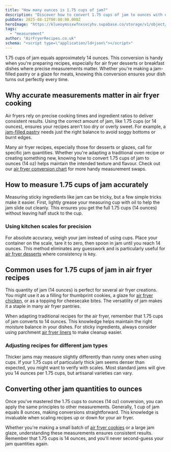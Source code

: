 ```yaml
---
title: "How many ounces is 1.75 cups of jam?"
description: "Discover how to convert 1.75 cups of jam to ounces with our simple guide. Perfect for air fryer recipes and precise measurements."
pubDate: 2025-08-12T00:00:00.000Z
heroImage: "https://klueoymssxwfnxsvcyhv.supabase.co/storage/v1/object/public/md/how-many-ounces-is-1-75-cups-of-jam-2840dfc1.webp"
tags:
  - "measurement"
author: "AirFryerRecipes.co.uk"
schema: "<script type=\"application/ld+json\"></script>"
---
```


<p>1.75 cups of jam equals approximately 14 ounces. This conversion is handy when you're preparing recipes, especially for air fryer desserts or breakfast dishes where precise measurements matter. Whether you're making a jam-filled pastry or a glaze for meats, knowing this conversion ensures your dish turns out perfectly every time.</p>

<h2>Why accurate measurements matter in air fryer cooking</h2>
<p>Air fryers rely on precise cooking times and ingredient ratios to deliver consistent results. Using the correct amount of jam, like 1.75 cups (or 14 ounces), ensures your recipes aren't too dry or overly sweet. For example, a <a href=https://www.airfryerrecipe.co.uk/recipes>jam-filled pastry</a> needs just the right balance to avoid soggy bottoms or burnt edges.</p>
<p>Many air fryer recipes, especially those for desserts or glazes, call for specific jam quantities. Whether you're adapting a traditional oven recipe or creating something new, knowing how to convert 1.75 cups of jam to ounces (14 oz) helps maintain the intended texture and flavour. Check out our <a href=https://www.airfryerrecipe.co.uk/air-fryer-conversion-chart>air fryer conversion chart</a> for more handy measurement swaps.</p>

<h2>How to measure 1.75 cups of jam accurately</h2>
<p>Measuring sticky ingredients like jam can be tricky, but a few simple tricks make it easier. First, lightly grease your measuring cup with oil to help the jam slide out cleanly. This ensures you get the full 1.75 cups (14 ounces) without leaving half stuck to the cup.</p>

<h3>Using kitchen scales for precision</h3>
<p>For absolute accuracy, weigh your jam instead of using cups. Place your container on the scale, tare it to zero, then spoon in jam until you reach 14 ounces. This method eliminates any guesswork and is particularly useful for <a href=https://www.airfryerrecipe.co.uk/recipe-category/dessert>air fryer desserts</a> where consistency is key.</p>

<h2>Common uses for 1.75 cups of jam in air fryer recipes</h2>
<p>This quantity of jam (14 ounces) is perfect for several air fryer creations. You might use it as a filling for thumbprint cookies, a glaze for <a href=https://www.airfryerrecipe.co.uk/recipe-category/chicken>air fryer chicken</a>, or as a topping for cheesecake bites. The versatility of jam makes it a staple in many air fryer pantries.</p>
<p>When adapting traditional recipes for the air fryer, remember that 1.75 cups of jam converts to 14 ounces. This knowledge helps maintain the right moisture balance in your dishes. For sticky ingredients, always consider using parchment <a href=https://www.airfryerrecipe.co.uk/air-fryer-cleaner>air fryer liners</a> to make cleanup easier.</p>

<h3>Adjusting recipes for different jam types</h3>
<p>Thicker jams may measure slightly differently than runny ones when using cups. If your 1.75 cups of particularly thick jam seems denser than expected, you might want to verify with scales. Most standard jams will give you 14 ounces per 1.75 cups, but artisanal varieties can vary.</p>

<h2>Converting other jam quantities to ounces</h2>
<p>Once you've mastered the 1.75 cups to ounces (14 oz) conversion, you can apply the same principles to other measurements. Generally, 1 cup of jam equals 8 ounces, making conversions straightforward. This knowledge is invaluable when scaling recipes up or down for your air fryer.</p>
<p>Whether you're making a small batch of <a href=https://www.airfryerrecipe.co.uk/recipe-category/cookies>air fryer cookies</a> or a large jam glaze, understanding these measurements ensures consistent results. Remember that 1.75 cups is 14 ounces, and you'll never second-guess your jam quantities again.</p>